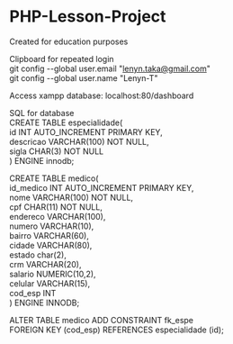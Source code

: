 # PHP-Lesson-Project
Created for education purposes  
  
Clipboard for repeated login  
git config --global user.email "lenyn.taka@gmail.com"  
git config --global user.name "Lenyn-T"  

Access xampp database: localhost:80/dashboard  
  
SQL for database  
CREATE TABLE especialidade(  
    id INT AUTO_INCREMENT PRIMARY KEY,  
    descricao VARCHAR(100) NOT NULL,  
    sigla CHAR(3) NOT NULL  
) ENGINE innodb;  
  
CREATE TABLE medico(  
    id_medico INT AUTO_INCREMENT PRIMARY KEY,  
    nome VARCHAR(100) NOT NULL,  
    cpf CHAR(11) NOT NULL,  
    endereco VARCHAR(100),  
    numero VARCHAR(10),  
    bairro VARCHAR(60),  
    cidade VARCHAR(80),  
    estado char(2),  
    crm VARCHAR(20),  
    salario NUMERIC(10,2),  
    celular VARCHAR(15),  
    cod_esp INT  
) ENGINE INNODB;  
  
ALTER TABLE medico ADD CONSTRAINT fk_espe  
FOREIGN KEY (cod_esp) REFERENCES especialidade (id);  
  